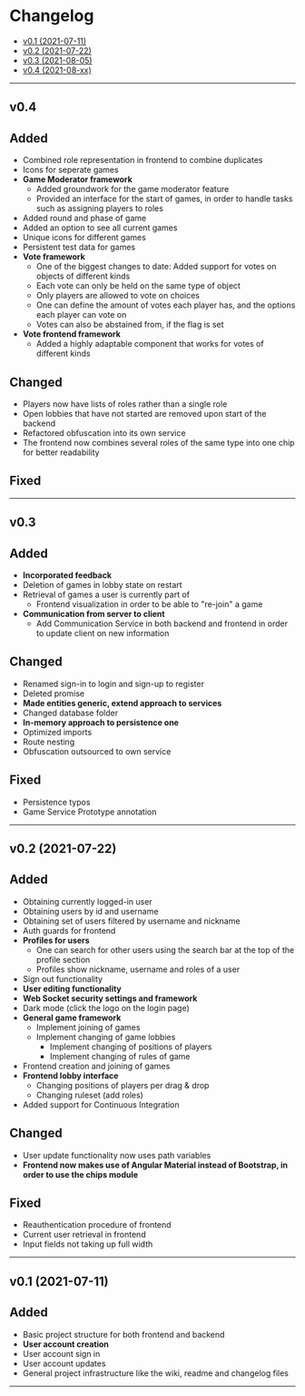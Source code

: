 # Changelog

- [v0.1 (2021-07-11)](#v0.1)
- [v0.2 (2021-07-22)](#v0.2)
- [v0.3 (2021-08-05)](#v0.3)
- [v0.4 (2021-08-xx)](#v0.4)

---

## v0.4
<a name="v0.4"></a>

## Added

- Combined role representation in frontend to combine duplicates
- Icons for seperate games
- **Game Moderator framework**
  - Added groundwork for the game moderator feature
  - Provided an interface for the start of games, in order to handle tasks such as assigning players to roles
- Added round and phase of game
- Added an option to see all current games
- Unique icons for different games
- Persistent test data for games
- **Vote framework**
  - One of the biggest changes to date: Added support for votes on objects of different kinds
  - Each vote can only be held on the same type of object
  - Only players are allowed to vote on choices
  - One can define the amount of votes each player has, and the options each player can vote on
  - Votes can also be abstained from, if the flag is set
- **Vote frontend framework**
  - Added a highly adaptable component that works for votes of different kinds

## Changed

- Players now have lists of roles rather than a single role
- Open lobbies that have not started are removed upon start of the backend
- Refactored obfuscation into its own service
- The frontend now combines several roles of the same type into one chip for better readability

## Fixed

---

## v0.3
<a name="v0.3"></a>

## Added

- **Incorporated feedback**
- Deletion of games in lobby state on restart
- Retrieval of games a user is currently part of
  - Frontend visualization in order to be able to "re-join" a game
- **Communication from server to client**
  - Add Communication Service in both backend and frontend in order to update client on new information

## Changed

- Renamed sign-in to login and sign-up to register
- Deleted promise
- **Made entities generic, extend approach to services**
- Changed database folder
- **In-memory approach to persistence one**
- Optimized imports
- Route nesting
- Obfuscation outsourced to own service

## Fixed

- Persistence typos
- Game Service Prototype annotation

---

## v0.2 (2021-07-22)
<a name="v0.2"></a>

## Added

- Obtaining currently logged-in user
- Obtaining users by id and username
- Obtaining set of users filtered by username and nickname
- Auth guards for frontend
- **Profiles for users**
  - One can search for other users using the search bar at the top of the profile section
  - Profiles show nickname, username and roles of a user
- Sign out functionality
- **User editing functionality**
- **Web Socket security settings and framework**
- Dark mode (click the logo on the login page)
- **General game framework**
  - Implement joining of games
  - Implement changing of game lobbies
    - Implement changing of positions of players
    - Implement changing of rules of game
- Frontend creation and joining of games
- **Frontend lobby interface**
  - Changing positions of players per drag & drop
  - Changing ruleset (add roles)
- Added support for Continuous Integration

## Changed

- User update functionality now uses path variables
- **Frontend now makes use of Angular Material instead of Bootstrap, in order to use the chips module**

## Fixed

- Reauthentication procedure of frontend
- Current user retrieval in frontend
- Input fields not taking up full width

---

## v0.1 (2021-07-11)
<a name="v0.1"></a>

## Added

- Basic project structure for both frontend and backend
- **User account creation**
- User account sign in
- User account updates
- General project infrastructure like the wiki, readme and changelog files

---
